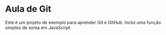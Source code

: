 # Aula de Git

Este é um projeto de exemplo para aprender Git e GitHub. Inclui uma função simples de soma em JavaScript. 